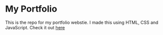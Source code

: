 # My Portfolio 
This is the repo for my portfolio webstie. I made this using HTML, CSS and JavaScript. Check it out [here](saranadhikari.com.np)
 
 
